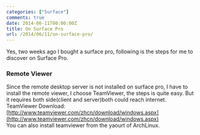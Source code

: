 ```yaml
---
categories: ["Surface"]
comments: true
date: 2014-06-11T00:00:00Z
title: On Surface Pro
url: /2014/06/11/on-surface-pro/
---
```


Yes, two weeks ago I bought a surface pro, following is the steps for me to discover on Surface Pro. 
### Remote Viewer
Since the remote desktop server is not installed on surface pro, I have to install the remote viewer, I choose TeamViewer, the steps is quite easy. But it requires both side(client and server)both could reach internet.     
TeamViewer Download:     
[http://www.teamviewer.com/zhcn/download/windows.aspx](http://www.teamviewer.com/zhcn/download/windows.aspx)    
You can also install teamviewer from the yaourt of ArchLinux.     


